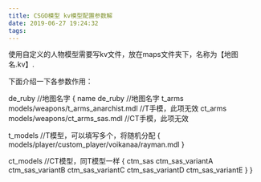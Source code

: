 ```yaml
---
title: CSGO模型 kv模型配置参数解
date: 2019-06-27 19:24:32
tags:
---
```


使用自定义的人物模型需要写kv文件，放在maps文件夹下，名称为【地图名.kv】.

下面介绍一下各参数作用：

de\_ruby   //地图名字
{
name          de\_ruby   //地图名字
t\_arms        models/weapons/t\_arms\_anarchist.mdl   //T手模，此项无效
ct\_arms       models/weapons/ct\_arms\_sas.mdl    //CT手模，此项无效

t\_models   //T模型，可以填写多个，将随机分配
{
models/player/custom\_player/voikanaa/rayman.mdl 
}

ct\_models   //CT模型，同T模型一样
{
ctm\_sas
ctm\_sas\_variantA
ctm\_sas\_variantB
ctm\_sas\_variantC
ctm\_sas\_variantD
ctm\_sas\_variantE
}
}
